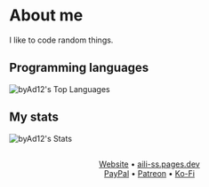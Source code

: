 # About me

I like to code random things.

## Programming languages
![byAd12's Top Languages](https://github-readme-stats.vercel.app/api/top-langs/?username=byAd12&theme=tokyonight&show_icons=true&hide_border=false&layout=compact)

## My stats
![byAd12's Stats](https://github-readme-stats.vercel.app/api?username=byAd12&theme=tokyonight&show_icons=true&hide_border=false&count_private=true)

## 

<p align="center">
  <a href="https://byad12.pages.dev" target="_blank_">Website</a>  •  <a href="https://aili-ss.pages.dev" target="_blank_">aili-ss.pages.dev</a>
  <br>
  <a href="https://www.paypal.com/donate/?hosted_button_id=9D8YV9UW5LYKQ" target="_blank_">PayPal</a>  •  <a href="https://www.patreon.com/c/byAd12" target="_blank_">Patreon</a>  •  <a href="https://ko-fi.com/byad12" target="_blank_">Ko-Fi</a>
</p>
